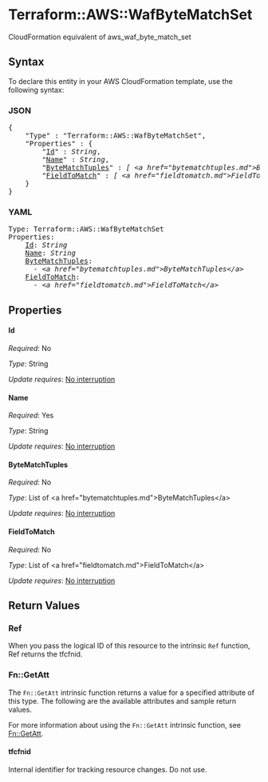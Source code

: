 # Terraform::AWS::WafByteMatchSet

CloudFormation equivalent of aws_waf_byte_match_set

## Syntax

To declare this entity in your AWS CloudFormation template, use the following syntax:

### JSON

<pre>
{
    "Type" : "Terraform::AWS::WafByteMatchSet",
    "Properties" : {
        "<a href="#id" title="Id">Id</a>" : <i>String</i>,
        "<a href="#name" title="Name">Name</a>" : <i>String</i>,
        "<a href="#bytematchtuples" title="ByteMatchTuples">ByteMatchTuples</a>" : <i>[ &lt;a href=&#34;bytematchtuples.md&#34;&gt;ByteMatchTuples&lt;/a&gt;, ... ]</i>,
        "<a href="#fieldtomatch" title="FieldToMatch">FieldToMatch</a>" : <i>[ &lt;a href=&#34;fieldtomatch.md&#34;&gt;FieldToMatch&lt;/a&gt;, ... ]</i>
    }
}
</pre>

### YAML

<pre>
Type: Terraform::AWS::WafByteMatchSet
Properties:
    <a href="#id" title="Id">Id</a>: <i>String</i>
    <a href="#name" title="Name">Name</a>: <i>String</i>
    <a href="#bytematchtuples" title="ByteMatchTuples">ByteMatchTuples</a>: <i>
      - &lt;a href=&#34;bytematchtuples.md&#34;&gt;ByteMatchTuples&lt;/a&gt;</i>
    <a href="#fieldtomatch" title="FieldToMatch">FieldToMatch</a>: <i>
      - &lt;a href=&#34;fieldtomatch.md&#34;&gt;FieldToMatch&lt;/a&gt;</i>
</pre>

## Properties

#### Id

_Required_: No

_Type_: String

_Update requires_: [No interruption](https://docs.aws.amazon.com/AWSCloudFormation/latest/UserGuide/using-cfn-updating-stacks-update-behaviors.html#update-no-interrupt)

#### Name

_Required_: Yes

_Type_: String

_Update requires_: [No interruption](https://docs.aws.amazon.com/AWSCloudFormation/latest/UserGuide/using-cfn-updating-stacks-update-behaviors.html#update-no-interrupt)

#### ByteMatchTuples

_Required_: No

_Type_: List of &lt;a href=&#34;bytematchtuples.md&#34;&gt;ByteMatchTuples&lt;/a&gt;

_Update requires_: [No interruption](https://docs.aws.amazon.com/AWSCloudFormation/latest/UserGuide/using-cfn-updating-stacks-update-behaviors.html#update-no-interrupt)

#### FieldToMatch

_Required_: No

_Type_: List of &lt;a href=&#34;fieldtomatch.md&#34;&gt;FieldToMatch&lt;/a&gt;

_Update requires_: [No interruption](https://docs.aws.amazon.com/AWSCloudFormation/latest/UserGuide/using-cfn-updating-stacks-update-behaviors.html#update-no-interrupt)

## Return Values

### Ref

When you pass the logical ID of this resource to the intrinsic `Ref` function, Ref returns the tfcfnid.

### Fn::GetAtt

The `Fn::GetAtt` intrinsic function returns a value for a specified attribute of this type. The following are the available attributes and sample return values.

For more information about using the `Fn::GetAtt` intrinsic function, see [Fn::GetAtt](https://docs.aws.amazon.com/AWSCloudFormation/latest/UserGuide/intrinsic-function-reference-getatt.html).

#### tfcfnid

Internal identifier for tracking resource changes. Do not use.

